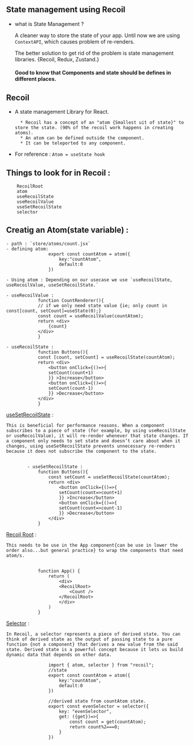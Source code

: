 ## State management using Recoil

- what is State Management ?

    A cleaner way to store the state of your app.
    Until now we are using `ContextAPI`, which causes problem of re-renders.

    The better solution to get rid of the problem is state management libraries.
    {Recoil, Redux, Zustand.}

    #### Good to know that Components and state should be defines in different  places.


## Recoil

- A state management Library for React.

        * Recoil has a concept of an "atom {Smallest uit of state}" to store the state. (90% of the recoil work happens in creating atoms).
        * An atom can be defined outside the component.
        * It can be teleported to any component.

- For reference : `Atom = useState hook`


## Things to look for in Recoil :

        RecoilRoot
        atom
        useRecoilState
        useRecoilValue
        useSetRecoilState
        selector

## Creatig an Atom(state variable) :

    - path : `store/atoms/count.jsx`
    - defining atom: 
                    export const countAtom = atom({
                        key:"countAtom",
                        default:0
                    })

    - Using atom : Depending on our usecase we use `useRecoilState, useRecoilValue, useSetRecoilState.`

    - useRecoilValue :
                function CountRenderer(){
                // if we only need state value {ie; only count in const[count, setCount]=useState(0);}
                const count = useRecoilValue(countAtom);
                return <div>
                    {count}
                </div>
                }

    - useRecoilState :
                function Buttons(){
                const [count, setCount] = useRecoilState(countAtom);
                return <div>
                    <button onClick={()=>{
                    setCount(count+1)
                    }} >Increase</button>
                    <button onClick={()=>{
                    setCount(count-1)
                    }} >Decrease</button>
                </div>
                }


<ins>useSetRecoilState</ins> : 

    This is beneficial for performance reasons. When a component subscribes to a piece of state (for example, by using useRecoilState or useRecoilValue), it will re-render whenever that state changes. If a component only needs to set state and doesn’t care about when it changes, using useSetRecoilState prevents unnecessary re-renders because it does not subscribe the component to the state.


            - useSetRecoilState :
                function Buttons(){
                    const setCount = useSetRecoilState(countAtom);
                    return <div>
                        <button onClick={()=>{
                        setCount(count=>count+1)
                        }} >Increase</button>
                        <button onClick={()=>{
                        setCount(count=>count-1)
                        }} >Decrease</button>
                    </div>
                }

<ins>Recoil Root</ins> :
  
    This needs to be use in the App component{can be use in lower the order also...but general practice} to wrap the components that need atom/s.

                
                function App() {
                    return (
                        <div>
                        <RecoilRoot>
                            <Count />
                        </RecoilRoot>
                        </div>
                    )
                }

 <ins>Selector</ins> :
   
    In Recoil, a selector represents a piece of derived state. You can think of derived state as the output of passing state to a pure function {not a component} that derives a new value from the said state. Derived state is a powerful concept because it lets us build dynamic data that depends on other data.

                    import { atom, selector } from "recoil";
                    //state
                    export const countAtom = atom({
                        key:"countAtom",
                        default:0
                    })

                    //derived state from countAtom state.
                    export const evenSelector = selector({
                        key: "evenSelector",
                        get: ({get})=>{
                            const count = get(countAtom);
                            return count%2===0;
                        }
                    })

